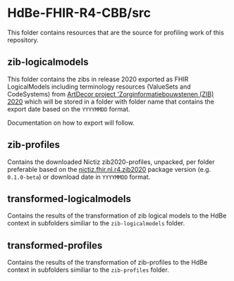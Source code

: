 # HdBe-FHIR-R4-CBB/src
This folder contains resources that are the source for profiling work of this repository.

## zib-logicalmodels
This folder contains the zibs in release 2020 exported as FHIR LogicalModels including terminology resources (ValueSets and CodeSystems) from [ArtDecor project 'Zorginformatiebouwstenen (ZIB) 2020](https://decor.nictiz.nl/decor/services/ProjectIndex?prefix=zib2020bbr-&format=html&language=&ui=nl-NL) which will be stored in a folder with folder name that contains the export date based on the `YYYYMMDD` format.

Documentation on how to export will follow. 

## zib-profiles
Contains the downloaded Nictiz zib2020-profiles, unpacked, per folder preferable based on the [nictiz.fhir.nl.r4.zib2020](https://simplifier.net/packages/nictiz.fhir.nl.r4.zib2020) package version (e.g. `0.1.0-beta`) or download date in `YYYYMMDD` format.

## transformed-logicalmodels
Contains the results of the transformation of zib logical models to the HdBe context in subfolders similiar to the `zib-logicalmodels` folder. 

## transformed-profiles
Contains the results of the transformation of zib-profiles to the HdBe context in subfolders similiar to the `zib-profiles` folder.
